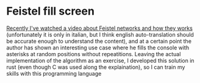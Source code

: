 # Feistel fill screen

[Recently I've watched a video about Feistel networks and how they works](https://www.youtube.com/watch?v=XhHchcomjL0&t=227s)
(unfortunately it is only in italian, but I think english auto-translation should be accurate enough to understand the content),
and at a certain point the author has shown an interesting use case where he fills the console with 
asterisks at random positions without repeatitions. Leaving  the actual implementation of the algorithm as an exercise, I 
developed this solution in rust (even though C was used along the explaination),
so I can train my skills with this programming language
